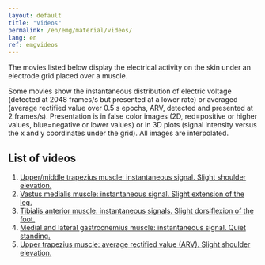 ```yaml
---
layout: default
title: "Videos"
permalink: /en/emg/material/videos/
lang: en
ref: emgvideos
---
```


The movies listed below display the electrical activity on the skin under an electrode grid placed over a muscle. 

Some movies show the instantaneous distribution of electric voltage (detected at 2048 frames/s but presented at a lower rate) or averaged (average rectified value over 0.5 s epochs, ARV, detected and presented at 2 frames/s). Presentation is in false color images (2D, red=positive or higher values, blue=negative or lower values) or in 3D plots (signal intensity versus the x and y coordinates under the grid).  All images are interpolated.

## List of videos

1. [Upper/middle trapezius muscle: instantaneous signal. Slight shoulder elevation. ](/en/emg/material/videos/f1/)
2. [Vastus medialis muscle: instantaneous signal. Slight extension of the leg.](/en/emg/material/videos/f2/)
3. [Tibialis anterior muscle: instantaneous signals. Slight dorsiflexion of the foot.](/en/emg/material/videos/f3/)
4. [Medial and lateral gastrocnemius muscle: instantaneous signal. Quiet standing.](/en/emg/material/videos/f4/)
5. [Upper trapezius muscle: average rectified value (ARV). Slight shoulder elevation. ](/en/emg/material/videos/f5/)
